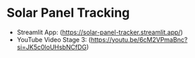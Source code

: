 # Solar Panel Tracking
- Streamlit App: (https://solar-panel-tracker.streamlit.app/)
- YouTube Video Stage 3: (https://youtu.be/6cM2VPmaBnc?si=JK5c0loUHsbNCfDG)
